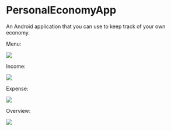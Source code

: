 # PersonalEconomyApp
An Android application that you can use to keep track of your own economy.

Menu:


![](https://gyazo.com/40a1a620ad62018f28ac6235bd889bb0.png)

Income:


![](https://gyazo.com/45c2da66489240e5f79dba173f230a97.png)

Expense:


![](https://gyazo.com/023179d31e9f6b5ef66040b46a5aaca4.png)

Overview:


![](https://gyazo.com/5aacd957798a6419ced21656f3ff66eb.png)
